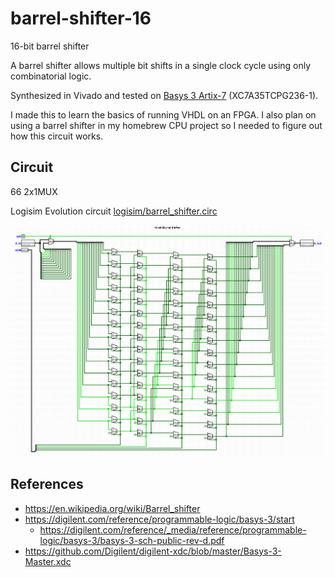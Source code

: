 # barrel-shifter-16

16-bit barrel shifter

A barrel shifter allows multiple bit shifts in a single clock cycle using only combinatorial logic.

Synthesized in Vivado and tested on 
[Basys 3 Artix-7](https://digilent.com/shop/basys-3-artix-7-fpga-trainer-board-recommended-for-introductory-users/) 
(XC7A35TCPG236-1).

I made this to learn the basics of running VHDL on an FPGA.
I also plan on using a barrel shifter in my homebrew CPU project so I needed to figure out how this circuit works.

## Circuit

66 2x1MUX

Logisim Evolution circuit [logisim/barrel_shifter.circ](logisim/barrel_shifter.circ)

![logisim/barrel-shifter.png](logisim/barrel-shifter.png)

## References

- https://en.wikipedia.org/wiki/Barrel_shifter
- https://digilent.com/reference/programmable-logic/basys-3/start
  - https://digilent.com/reference/_media/reference/programmable-logic/basys-3/basys-3-sch-public-rev-d.pdf
- https://github.com/Digilent/digilent-xdc/blob/master/Basys-3-Master.xdc
